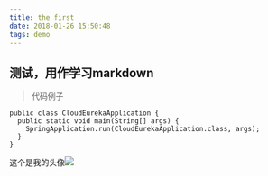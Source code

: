 ```yaml
---
title: the first
date: 2018-01-26 15:50:48
tags: demo
---
```


## 测试，用作学习markdown

> 代码例子
>
	public class CloudEurekaApplication {
	  public static void main(String[] args) {
	    SpringApplication.run(CloudEurekaApplication.class, args);
	  }
	}
>

这个是我的头像![](https://tvax3.sinaimg.cn/crop.0.0.996.996.180/7722e186ly8fnu1f9d3pzj20ro0rot9o.jpg)
